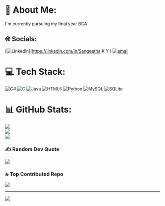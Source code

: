 # 💫 About Me:
I'm currently pursuing my final year BCA 


## 🌐 Socials:
[![LinkedIn](https://img.shields.io/badge/LinkedIn-%230077B5.svg?logo=linkedin&logoColor=white)](https://linkedin.com/in/Sangeetha K Y ) [![email](https://img.shields.io/badge/Email-D14836?logo=gmail&logoColor=white)](mailto:sangeethayogesh270@gmail.com) 

# 💻 Tech Stack:
![C#](https://img.shields.io/badge/c%23-%23239120.svg?style=for-the-badge&logo=csharp&logoColor=white) ![C](https://img.shields.io/badge/c-%2300599C.svg?style=for-the-badge&logo=c&logoColor=white) ![Java](https://img.shields.io/badge/java-%23ED8B00.svg?style=for-the-badge&logo=openjdk&logoColor=white) ![HTML5](https://img.shields.io/badge/html5-%23E34F26.svg?style=for-the-badge&logo=html5&logoColor=white) ![Python](https://img.shields.io/badge/python-3670A0?style=for-the-badge&logo=python&logoColor=ffdd54) ![MySQL](https://img.shields.io/badge/mysql-4479A1.svg?style=for-the-badge&logo=mysql&logoColor=white) ![SQLite](https://img.shields.io/badge/sqlite-%2307405e.svg?style=for-the-badge&logo=sqlite&logoColor=white)
# 📊 GitHub Stats:
![](https://github-readme-stats.vercel.app/api?username=Sangeetha-0823&theme=dark&hide_border=false&include_all_commits=true&count_private=true)<br/>
![](https://nirzak-streak-stats.vercel.app/?user=Sangeetha-0823&theme=dark&hide_border=false)<br/>
![](https://github-readme-stats.vercel.app/api/top-langs/?username=Sangeetha-0823&theme=dark&hide_border=false&include_all_commits=true&count_private=true&layout=compact)

### ✍️ Random Dev Quote
![](https://quotes-github-readme.vercel.app/api?type=horizontal&theme=radical)

### 🔝 Top Contributed Repo
![](https://github-contributor-stats.vercel.app/api?username=Sangeetha-0823&limit=5&theme=dark&combine_all_yearly_contributions=true)

---
[![](https://visitcount.itsvg.in/api?id=Sangeetha-0823&icon=0&color=0)](https://visitcount.itsvg.in)

<!-- Proudly created with GPRM ( https://gprm.itsvg.in ) -->
